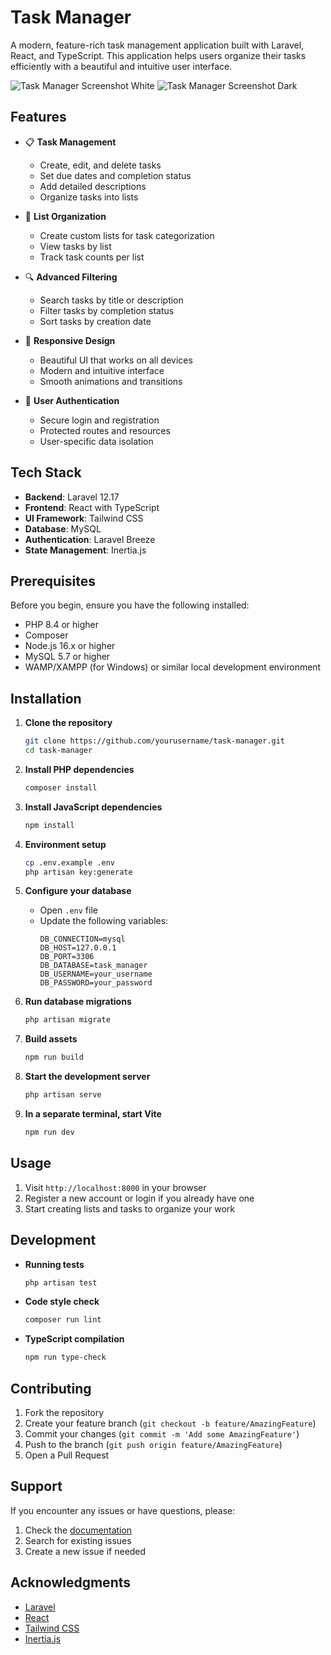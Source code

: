 # Task Manager

A modern, feature-rich task management application built with Laravel, React, and TypeScript. This application helps users organize their tasks efficiently with a beautiful and intuitive user interface.

![Task Manager Screenshot White](screenshot-white.png)
![Task Manager Screenshot Dark](screenshot-dark.png)

## Features

- 📋 **Task Management**
  - Create, edit, and delete tasks
  - Set due dates and completion status
  - Add detailed descriptions
  - Organize tasks into lists

- 📑 **List Organization**
  - Create custom lists for task categorization
  - View tasks by list
  - Track task counts per list

- 🔍 **Advanced Filtering**
  - Search tasks by title or description
  - Filter tasks by completion status
  - Sort tasks by creation date

- 📱 **Responsive Design**
  - Beautiful UI that works on all devices
  - Modern and intuitive interface
  - Smooth animations and transitions

- 🔐 **User Authentication**
  - Secure login and registration
  - Protected routes and resources
  - User-specific data isolation

## Tech Stack

- **Backend**: Laravel 12.17
- **Frontend**: React with TypeScript
- **UI Framework**: Tailwind CSS
- **Database**: MySQL
- **Authentication**: Laravel Breeze
- **State Management**: Inertia.js

## Prerequisites

Before you begin, ensure you have the following installed:
- PHP 8.4 or higher
- Composer
- Node.js 16.x or higher
- MySQL 5.7 or higher
- WAMP/XAMPP (for Windows) or similar local development environment

## Installation

1. **Clone the repository**
   ```bash
   git clone https://github.com/yourusername/task-manager.git
   cd task-manager
   ```

2. **Install PHP dependencies**
   ```bash
   composer install
   ```

3. **Install JavaScript dependencies**
   ```bash
   npm install
   ```

4. **Environment setup**
   ```bash
   cp .env.example .env
   php artisan key:generate
   ```

5. **Configure your database**
   - Open `.env` file
   - Update the following variables:
     ```
     DB_CONNECTION=mysql
     DB_HOST=127.0.0.1
     DB_PORT=3306
     DB_DATABASE=task_manager
     DB_USERNAME=your_username
     DB_PASSWORD=your_password
     ```

6. **Run database migrations**
   ```bash
   php artisan migrate
   ```

7. **Build assets**
   ```bash
   npm run build
   ```

8. **Start the development server**
   ```bash
   php artisan serve
   ```

9. **In a separate terminal, start Vite**
   ```bash
   npm run dev
   ```

## Usage

1. Visit `http://localhost:8000` in your browser
2. Register a new account or login if you already have one
3. Start creating lists and tasks to organize your work

## Development

- **Running tests**
  ```bash
  php artisan test
  ```

- **Code style check**
  ```bash
  composer run lint
  ```

- **TypeScript compilation**
  ```bash
  npm run type-check
  ```

## Contributing

1. Fork the repository
2. Create your feature branch (`git checkout -b feature/AmazingFeature`)
3. Commit your changes (`git commit -m 'Add some AmazingFeature'`)
4. Push to the branch (`git push origin feature/AmazingFeature`)
5. Open a Pull Request

## Support

If you encounter any issues or have questions, please:
1. Check the [documentation](docs/)
2. Search for existing issues
3. Create a new issue if needed

## Acknowledgments

- [Laravel](https://laravel.com)
- [React](https://reactjs.org)
- [Tailwind CSS](https://tailwindcss.com)
- [Inertia.js](https://inertiajs.com) 